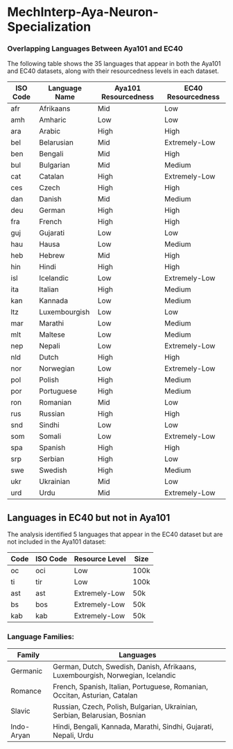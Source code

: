 # MechInterp-Aya-Neuron-Specialization

### Overlapping Languages Between Aya101 and EC40

The following table shows the 35 languages that appear in both the Aya101 and EC40 datasets, along with their resourcedness levels in each dataset.

| ISO Code | Language Name  | Aya101 Resourcedness | EC40 Resourcedness |
|----------|---------------|----------------------|-------------------|
| afr      | Afrikaans     | Mid                  | Low               |
| amh      | Amharic       | Low                  | Low               |
| ara      | Arabic        | High                 | High              |
| bel      | Belarusian    | Mid                  | Extremely-Low     |
| ben      | Bengali       | Mid                  | High              |
| bul      | Bulgarian     | Mid                  | Medium            |
| cat      | Catalan       | High                 | Extremely-Low     |
| ces      | Czech         | High                 | High              |
| dan      | Danish        | Mid                  | Medium            |
| deu      | German        | High                 | High              |
| fra      | French        | High                 | High              |
| guj      | Gujarati      | Low                  | Low               |
| hau      | Hausa         | Low                  | Medium            |
| heb      | Hebrew        | Mid                  | High              |
| hin      | Hindi         | High                 | High              |
| isl      | Icelandic     | Low                  | Extremely-Low     |
| ita      | Italian       | High                 | Medium            |
| kan      | Kannada       | Low                  | Medium            |
| ltz      | Luxembourgish | Low                  | Low               |
| mar      | Marathi       | Low                  | Medium            |
| mlt      | Maltese       | Low                  | Medium            |
| nep      | Nepali        | Low                  | Extremely-Low     |
| nld      | Dutch         | High                 | High              |
| nor      | Norwegian     | Low                  | Extremely-Low     |
| pol      | Polish        | High                 | Medium            |
| por      | Portuguese    | High                 | Medium            |
| ron      | Romanian      | Mid                  | Low               |
| rus      | Russian       | High                 | High              |
| snd      | Sindhi        | Low                  | Low               |
| som      | Somali        | Low                  | Extremely-Low     |
| spa      | Spanish       | High                 | High              |
| srp      | Serbian       | High                 | Low               |
| swe      | Swedish       | High                 | Medium            |
| ukr      | Ukrainian     | Mid                  | Low               |
| urd      | Urdu          | Mid                  | Extremely-Low     |

## Languages in EC40 but not in Aya101

The analysis identified 5 languages that appear in the EC40 dataset but are not included in the Aya101 dataset:

| Code | ISO Code | Resource Level | Size |
|------|----------|---------------|------|
| oc   | oci      | Low           | 100k |
| ti   | tir      | Low           | 100k |
| ast  | ast      | Extremely-Low | 50k  |
| bs   | bos      | Extremely-Low | 50k  |
| kab  | kab      | Extremely-Low | 50k  |

### Language Families:
| Family      | Languages                                                                 |
|------------|---------------------------------------------------------------------------|
| Germanic   | German, Dutch, Swedish, Danish, Afrikaans, Luxembourgish, Norwegian, Icelandic |
| Romance    | French, Spanish, Italian, Portuguese, Romanian, Occitan, Asturian, Catalan |
| Slavic     | Russian, Czech, Polish, Bulgarian, Ukrainian, Serbian, Belarusian, Bosnian |
| Indo-Aryan | Hindi, Bengali, Kannada, Marathi, Sindhi, Gujarati, Nepali, Urdu          |



